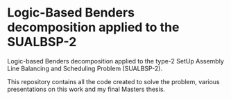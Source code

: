 # Logic-Based Benders decomposition applied to the SUALBSP-2

Logic-based Benders decomposition applied to the type-2 SetUp Assembly Line Balancing and Scheduling Problem (SUALBSP-2).

This repository contains all the code created to solve the problem, various presentations on this work and my final Masters thesis.
